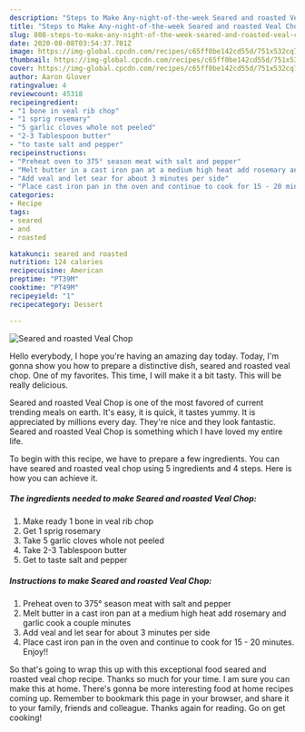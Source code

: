 ```yaml
---
description: "Steps to Make Any-night-of-the-week Seared and roasted Veal Chop"
title: "Steps to Make Any-night-of-the-week Seared and roasted Veal Chop"
slug: 808-steps-to-make-any-night-of-the-week-seared-and-roasted-veal-chop
date: 2020-08-08T03:54:37.701Z
image: https://img-global.cpcdn.com/recipes/c65ff0be142cd55d/751x532cq70/seared-and-roasted-veal-chop-recipe-main-photo.jpg
thumbnail: https://img-global.cpcdn.com/recipes/c65ff0be142cd55d/751x532cq70/seared-and-roasted-veal-chop-recipe-main-photo.jpg
cover: https://img-global.cpcdn.com/recipes/c65ff0be142cd55d/751x532cq70/seared-and-roasted-veal-chop-recipe-main-photo.jpg
author: Aaron Glover
ratingvalue: 4
reviewcount: 45318
recipeingredient:
- "1 bone in veal rib chop"
- "1 sprig rosemary"
- "5 garlic cloves whole not peeled"
- "2-3 Tablespoon butter"
- "to taste salt and pepper"
recipeinstructions:
- "Preheat oven to 375° season meat with salt and pepper"
- "Melt butter in a cast iron pan at a medium high heat add rosemary and garlic cook a couple minutes"
- "Add veal and let sear for about 3 minutes per side"
- "Place cast iron pan in the oven and continue to cook for 15 - 20 minutes. Enjoy!!"
categories:
- Recipe
tags:
- seared
- and
- roasted

katakunci: seared and roasted 
nutrition: 124 calories
recipecuisine: American
preptime: "PT39M"
cooktime: "PT49M"
recipeyield: "1"
recipecategory: Dessert

---
```



![Seared and roasted Veal Chop](https://img-global.cpcdn.com/recipes/c65ff0be142cd55d/751x532cq70/seared-and-roasted-veal-chop-recipe-main-photo.jpg)

Hello everybody, I hope you're having an amazing day today. Today, I'm gonna show you how to prepare a distinctive dish, seared and roasted veal chop. One of my favorites. This time, I will make it a bit tasty. This will be really delicious.



Seared and roasted Veal Chop is one of the most favored of current trending meals on earth. It's easy, it is quick, it tastes yummy. It is appreciated by millions every day. They're nice and they look fantastic. Seared and roasted Veal Chop is something which I have loved my entire life.


To begin with this recipe, we have to prepare a few ingredients. You can have seared and roasted veal chop using 5 ingredients and 4 steps. Here is how you can achieve it.

<!--inarticleads1-->

##### The ingredients needed to make Seared and roasted Veal Chop:

1. Make ready 1 bone in veal rib chop
1. Get 1 sprig rosemary
1. Take 5 garlic cloves whole not peeled
1. Take 2-3 Tablespoon butter
1. Get to taste salt and pepper




<!--inarticleads2-->

##### Instructions to make Seared and roasted Veal Chop:

1. Preheat oven to 375° season meat with salt and pepper
1. Melt butter in a cast iron pan at a medium high heat add rosemary and garlic cook a couple minutes
1. Add veal and let sear for about 3 minutes per side
1. Place cast iron pan in the oven and continue to cook for 15 - 20 minutes. Enjoy!!




So that's going to wrap this up with this exceptional food seared and roasted veal chop recipe. Thanks so much for your time. I am sure you can make this at home. There's gonna be more interesting food at home recipes coming up. Remember to bookmark this page in your browser, and share it to your family, friends and colleague. Thanks again for reading. Go on get cooking!
